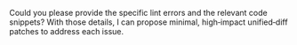 Could you please provide the specific lint errors and the relevant code snippets? With those details, I can propose minimal, high‑impact unified‑diff patches to address each issue.